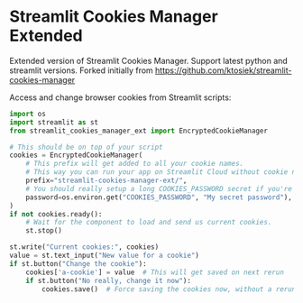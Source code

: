 # Streamlit Cookies Manager Extended

Extended version of Streamlit Cookies Manager. Support latest python and streamlit versions.
Forked initially from https://github.com/ktosiek/streamlit-cookies-manager

Access and change browser cookies from Streamlit scripts:

```python
import os
import streamlit as st
from streamlit_cookies_manager_ext import EncryptedCookieManager

# This should be on top of your script
cookies = EncryptedCookieManager(
    # This prefix will get added to all your cookie names.
    # This way you can run your app on Streamlit Cloud without cookie name clashes with other apps.
    prefix="streamlit-cookies-manager-ext/",
    # You should really setup a long COOKIES_PASSWORD secret if you're running on Streamlit Cloud.
    password=os.environ.get("COOKIES_PASSWORD", "My secret password"),
)
if not cookies.ready():
    # Wait for the component to load and send us current cookies.
    st.stop()

st.write("Current cookies:", cookies)
value = st.text_input("New value for a cookie")
if st.button("Change the cookie"):
    cookies['a-cookie'] = value  # This will get saved on next rerun
    if st.button("No really, change it now"):
        cookies.save()  # Force saving the cookies now, without a rerun
```
